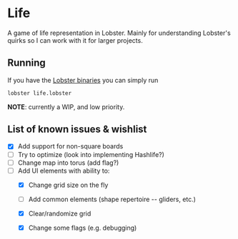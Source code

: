 # Life

A game of life representation in Lobster. Mainly for understanding Lobster's
quirks so I can work with it for larger projects.

## Running

If you have the [Lobster binaries](https://aardappel.github.io/lobster/getting_started.html)
you can simply run

```bash
lobster life.lobster
```

**NOTE**: currently a WIP, and low priority.

## List of known issues & wishlist

* [x] Add support for non-square boards
* [ ] Try to optimize (look into implementing Hashlife?)
* [ ] Change map into torus (add flag?)
* [ ] Add UI elements with ability to:
  * [x] Change grid size on the fly
  * [ ] Add common elements (shape repertoire -- gliders, etc.)
  * [x] Clear/randomize grid
  * [x] Change some flags (e.g. debugging)


